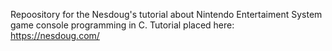 Repoository for the Nesdoug's tutorial about Nintendo Entertaiment System game console programming in C. Tutorial placed here: https://nesdoug.com/